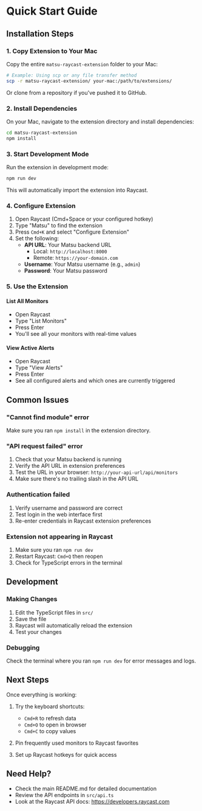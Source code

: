 # Quick Start Guide

## Installation Steps

### 1. Copy Extension to Your Mac

Copy the entire `matsu-raycast-extension` folder to your Mac:

```bash
# Example: Using scp or any file transfer method
scp -r matsu-raycast-extension/ your-mac:/path/to/extensions/
```

Or clone from a repository if you've pushed it to GitHub.

### 2. Install Dependencies

On your Mac, navigate to the extension directory and install dependencies:

```bash
cd matsu-raycast-extension
npm install
```

### 3. Start Development Mode

Run the extension in development mode:

```bash
npm run dev
```

This will automatically import the extension into Raycast.

### 4. Configure Extension

1. Open Raycast (Cmd+Space or your configured hotkey)
2. Type "Matsu" to find the extension
3. Press `Cmd+K` and select "Configure Extension"
4. Set the following:
   - **API URL**: Your Matsu backend URL
     - Local: `http://localhost:8000`
     - Remote: `https://your-domain.com`
   - **Username**: Your Matsu username (e.g., `admin`)
   - **Password**: Your Matsu password

### 5. Use the Extension

#### List All Monitors
- Open Raycast
- Type "List Monitors"
- Press Enter
- You'll see all your monitors with real-time values

#### View Active Alerts
- Open Raycast
- Type "View Alerts"
- Press Enter
- See all configured alerts and which ones are currently triggered

## Common Issues

### "Cannot find module" error

Make sure you ran `npm install` in the extension directory.

### "API request failed" error

1. Check that your Matsu backend is running
2. Verify the API URL in extension preferences
3. Test the URL in your browser: `http://your-api-url/api/monitors`
4. Make sure there's no trailing slash in the API URL

### Authentication failed

1. Verify username and password are correct
2. Test login in the web interface first
3. Re-enter credentials in Raycast extension preferences

### Extension not appearing in Raycast

1. Make sure you ran `npm run dev`
2. Restart Raycast: `Cmd+Q` then reopen
3. Check for TypeScript errors in the terminal

## Development

### Making Changes

1. Edit the TypeScript files in `src/`
2. Save the file
3. Raycast will automatically reload the extension
4. Test your changes

### Debugging

Check the terminal where you ran `npm run dev` for error messages and logs.

## Next Steps

Once everything is working:

1. Try the keyboard shortcuts:
   - `Cmd+R` to refresh data
   - `Cmd+O` to open in browser
   - `Cmd+C` to copy values

2. Pin frequently used monitors to Raycast favorites

3. Set up Raycast hotkeys for quick access

## Need Help?

- Check the main README.md for detailed documentation
- Review the API endpoints in `src/api.ts`
- Look at the Raycast API docs: https://developers.raycast.com
